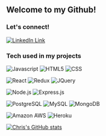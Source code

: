 ## Welcome to my Github!

### Let's connect!
[![LinkedIn Link][linkedInBadge]](https://www.linkedin.com/in/chrischung15/ "Chris's LinkedIn")

### Tech used in my projects
![Javascript][JavascriptBadge]
![HTML5][HTML5Badge]
![CSS][CSSBadge]

![React][ReactBadge]
![Redux][ReduxBadge]
![JQuery][JQueryBadge]

![Node.js][NodeBadge]
![Express.js][ExpressBadge]
<!-- ![NGinx][NGinxBadge] -->

![PostgreSQL][PostgreSQLBadge]
![MySQL][MySQLBadge]
![MongoDB][MongoDBBadge]

![Amazon AWS][AWSBadge]
![Heroku][HerokuBadge]

[![Chris's GitHub stats](https://github-readme-stats.vercel.app/api?username=ch987&hide=stars,issues)](https://github.com/ch987/github-readme-stats)

<!--
**ch987/ch987** is a ✨ _special_ ✨ repository because its `README.md` (this file) appears on your GitHub profile.

Here are some ideas to get you started:

- 🔭 I’m currently working on ...
- 🌱 I’m currently learning ...
- 👯 I’m looking to collaborate on ...
- 🤔 I’m looking for help with ...
- 💬 Ask me about ...
- 📫 How to reach me: ...
- 😄 Pronouns: ...
- ⚡ Fun fact: ...
-->

[linkedInBadge]: https://img.shields.io/badge/LinkedIn-0077B5?style=for-the-badge&logo=linkedin&logoColor=white "LinkedIn Link"
[JavascriptBadge]: https://img.shields.io/badge/JavaScript-323330?style=for-the-badge&logo=javascript&logoColor=F7DF1E
[HTML5Badge]: https://img.shields.io/badge/HTML-239120?style=for-the-badge&logo=html5&logoColor=white
[CSSBadge]: https://img.shields.io/badge/CSS3-1572B6?style=for-the-badge&logo=css3&logoColor=white

[ReactBadge]: https://img.shields.io/badge/React-20232A?style=for-the-badge&logo=react&logoColor=61DAFB
[ReduxBadge]: https://img.shields.io/badge/Redux-593D88?style=for-the-badge&logo=redux&logoColor=white
[JQueryBadge]: https://img.shields.io/badge/jQuery-0769AD?style=for-the-badge&logo=jquery&logoColor=white

[NodeBadge]: https://img.shields.io/badge/Node.js-43853D?style=for-the-badge&logo=node.js&logoColor=white
[ExpressBadge]: https://img.shields.io/badge/Express.js-404D59?style=for-the-badge
[NGinxBadge]: https://www.nginx.com/

[PostgreSQLBadge]: https://img.shields.io/badge/PostgreSQL-316192?style=for-the-badge&logo=postgresql&logoColor=white
[MySQLBadge]: https://img.shields.io/badge/MySQL-00000F?style=for-the-badge&logo=mysql&logoColor=white
[MongoDBBadge]: https://img.shields.io/badge/MongoDB-4EA94B?style=for-the-badge&logo=mongodb&logoColor=white

[AWSBadge]: https://img.shields.io/badge/Amazon_AWS-232F3E?style=for-the-badge&logo=amazon-aws&logoColor=white
[HerokuBadge]: https://img.shields.io/badge/Heroku-430098?style=for-the-badge&logo=heroku&logoColor=white
